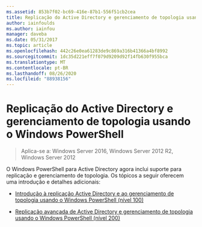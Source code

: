 ```yaml
---
ms.assetid: 853b7f02-bc69-416e-87b1-556f51cb2cea
title: Replicação do Active Directory e gerenciamento de topologia usando o Windows PowerShell
author: iainfoulds
ms.author: iainfou
manager: daveba
ms.date: 05/31/2017
ms.topic: article
ms.openlocfilehash: 442c26e0ea61283de9c869a316b41366a4bf8992
ms.sourcegitcommit: 1dc35d221eff7f079d9209d92f14fb630f955bca
ms.translationtype: MT
ms.contentlocale: pt-BR
ms.lasthandoff: 08/26/2020
ms.locfileid: "88938156"
---
```

# <a name="active-directory-replication-and-topology-management-using-windows-powershell"></a>Replicação do Active Directory e gerenciamento de topologia usando o Windows PowerShell

>Aplica-se a: Windows Server 2016, Windows Server 2012 R2, Windows Server 2012

O Windows PowerShell para Active Directory agora inclui suporte para replicação e gerenciamento de topologia. Os tópicos a seguir oferecem uma introdução e detalhes adicionais:

-   [Introdução à replicação Active Directory e ao gerenciamento de topologia usando o Windows PowerShell &#40;nível 100&#41;](../../../ad-ds/manage/powershell/Introduction-to-Active-Directory-Replication-and-Topology-Management-Using-Windows-PowerShell--Level-100-.md)

-   [Replicação avançada de Active Directory e gerenciamento de topologia usando o Windows PowerShell &#40;nível 200&#41;](../../../ad-ds/manage/powershell/Advanced-Active-Directory-Replication-and-Topology-Management-Using-Windows-PowerShell--Level-200-.md)



